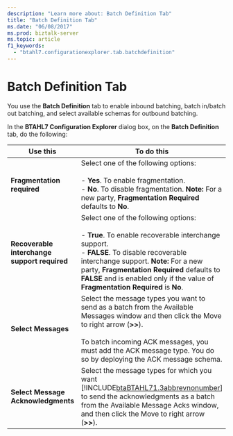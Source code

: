 ```yaml
---
description: "Learn more about: Batch Definition Tab"
title: "Batch Definition Tab"
ms.date: "06/08/2017"
ms.prod: biztalk-server
ms.topic: article
f1_keywords: 
  - "btahl7.configurationexplorer.tab.batchdefinition"
---
```

# Batch Definition Tab
You use the **Batch Definition** tab to enable inbound batching, batch in/batch out batching, and select available schemas for outbound batching.  

 In the **BTAHL7 Configuration Explorer** dialog box, on the **Batch Definition** tab, do the following:  


|                   Use this                   |                                                                                                                                                            To do this                                                                                                                                                            |
|----------------------------------------------|----------------------------------------------------------------------------------------------------------------------------------------------------------------------------------------------------------------------------------------------------------------------------------------------------------------------------------|
|          **Fragmentation required**          |                                                           Select one of the following options:<br /><br /> -   **Yes**. To enable fragmentation.<br />-   **No**. To disable fragmentation. **Note:**  For a new party, **Fragmentation Required** defaults to **No**.                                                           |
| **Recoverable interchange support required** | Select one of the following options:<br /><br /> -   **True**. To enable recoverable interchange support.<br />-   **FALSE**. To disable recoverable interchange support. **Note:**  For a new party, **Fragmentation Required** defaults to **FALSE** and is enabled only if the value of **Fragmentation Required** is **No**. |
|             **Select Messages**              |                              Select the message types you want to send as a batch from the Available Messages window and then click the Move to right arrow (**>>**).<br /><br /> To batch incoming ACK messages, you must add the ACK message type. You do so by deploying the ACK message schema.                              |
|      **Select Message Acknowledgments**      |                               Select the message types for which you want [!INCLUDE[btaBTAHL71.3abbrevnonumber](../../includes/btabtahl71-3abbrevnonumber-md.md)] to send the acknowledgments as a batch from the Available Message Acks window, and then click the Move to right arrow (**>>**).                                |

